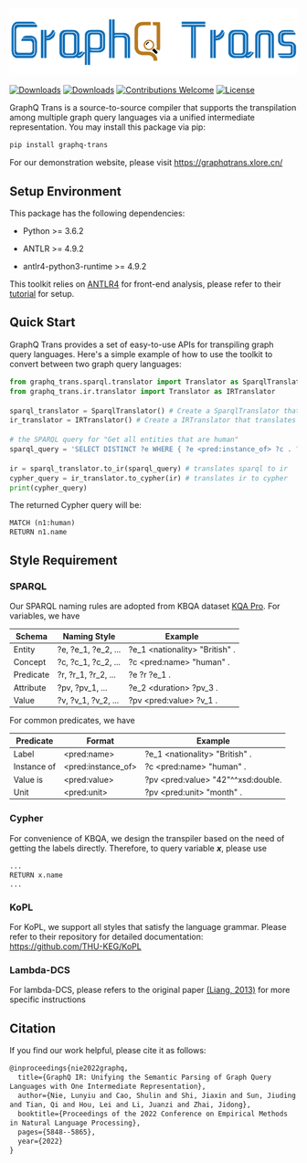 ![Icon](./docs/imgs/icon.png)

[![Downloads](https://static.pepy.tech/badge/graphq_trans)](https://pepy.tech/project/graphq_trans)
[![Downloads](https://static.pepy.tech/badge/graphq_trans/month)](https://pepy.tech/project/graphq_trans)
[![Contributions Welcome](https://img.shields.io/badge/Contributions-Welcome-brightgreen.svg?style=flat)](https://github.com/flitternie/graphq_trans/issues)
[![License](https://img.shields.io/badge/License-Apache%202.0-blue.svg)](https://opensource.org/licenses/Apache-2.0)


GraphQ Trans is a source-to-source compiler that supports the transpilation among multiple graph query languages via a unified intermediate representation. You may install this package via pip:

```bash
pip install graphq-trans
```

For our demonstration website, please visit https://graphqtrans.xlore.cn/

## Setup Environment

This package has the following dependencies:

* Python >= 3.6.2

* ANTLR >= 4.9.2

* antlr4-python3-runtime >= 4.9.2

This toolkit relies on [ANTLR4](https://github.com/antlr/antlr4) for front-end analysis, please refer to their [tutorial](https://github.com/antlr/antlr4/blob/master/doc/getting-started.md) for setup. 

## Quick Start

GraphQ Trans provides a set of easy-to-use APIs for transpiling graph query languages. Here's a simple example of how to use the toolkit to convert between two graph query languages:

```python
from graphq_trans.sparql.translator import Translator as SparqlTranslator
from graphq_trans.ir.translator import Translator as IRTranslator

sparql_translator = SparqlTranslator() # Create a SparqlTranslator that translates SPARQL to graphqIR
ir_translator = IRTranslator() # Create a IRTranslator that translates graphqIR to Cypher

# the SPARQL query for "Get all entities that are human"
sparql_query = 'SELECT DISTINCT ?e WHERE { ?e <pred:instance_of> ?c . ?c <pred:name> "human" } '

ir = sparql_translator.to_ir(sparql_query) # translates sparql to ir
cypher_query = ir_translator.to_cypher(ir) # translates ir to cypher
print(cypher_query) 
```

The returned Cypher query will be:

```cypher
MATCH (n1:human)
RETURN n1.name
```


## Style Requirement
### SPARQL

Our SPARQL naming rules are adopted from KBQA dataset [KQA Pro](http://thukeg.gitee.io/kqa-pro/). For variables, we have

| Schema    | Naming Style        | Example                         |
|-----------|---------------------|---------------------------------|
| Entity    | ?e, ?e_1, ?e_2, ... | ?e_1 \<nationality> "British" . |
| Concept   | ?c, ?c_1, ?c_2, ... | ?c \<pred:name> "human" .       |
| Predicate | ?r, ?r_1, ?r_2, ... | ?e ?r ?e_1 .                    |
| Attribute | ?pv, ?pv_1, ...     | ?e_2 \<duration> ?pv_3 .        |
| Value     | ?v, ?v_1, ?v_2, ... | ?pv \<pred:value>  ?v_1 .       |

For common predicates, we have

| Predicate   | Format              | Example                             |
|-------------|---------------------|-------------------------------------|
| Label       | \<pred:name>        | ?e_1 \<nationality> "British" .     |
| Instance of | \<pred:instance_of> | ?c \<pred:name> "human" .           |
| Value is    | \<pred:value>       | ?pv \<pred:value> "42"^^xsd:double. |
| Unit        | \<pred:unit>        | ?pv \<pred:unit> "month" .          |

### Cypher
For convenience of KBQA, we design the transpiler based on the need of getting the labels directly. Therefore, to query variable _**x**_, please use

```cypher
...
RETURN x.name
...
```
### KoPL
For KoPL, we support all styles that satisfy the language grammar. Please refer to their repository for detailed documentation: https://github.com/THU-KEG/KoPL

### Lambda-DCS
For lambda-DCS, please refers to the original paper [(Liang, 2013)](https://arxiv.org/abs/1309.4408) for more specific instructions

## Citation

If you find our work helpful, please cite it as follows:

```
@inproceedings{nie2022graphq,
  title={GraphQ IR: Unifying the Semantic Parsing of Graph Query Languages with One Intermediate Representation},
  author={Nie, Lunyiu and Cao, Shulin and Shi, Jiaxin and Sun, Jiuding and Tian, Qi and Hou, Lei and Li, Juanzi and Zhai, Jidong},
  booktitle={Proceedings of the 2022 Conference on Empirical Methods in Natural Language Processing},
  pages={5848--5865},
  year={2022}
}
```

